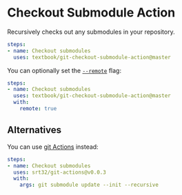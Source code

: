 # Checkout Submodule Action

Recursively checks out any submodules in your repository.

```yml
steps:
- name: Checkout submodules
  uses: textbook/git-checkout-submodule-action@master
```

You can optionally set the [`--remote`][2] flag:

```yml
steps:
- name: Checkout submodules
  uses: textbook/git-checkout-submodule-action@master
  with:
    remote: true
```

## Alternatives

You can use [git Actions][1] instead:

```yml
steps:
- name: Checkout submodules
  uses: srt32/git-actions@v0.0.3
  with:
    args: git submodule update --init --recursive
```

  [1]: https://github.com/marketplace/actions/git-actions
  [2]: https://git-scm.com/docs/git-submodule#Documentation/git-submodule.txt---remote
